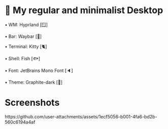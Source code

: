<h1>🌟 My regular and minimalist Desktop</h1>



• WM: Hyprland [🪟]

• Bar: Waybar [🎲]

• Terminal: Kitty [🐈]

• Shell: Fish [🐟]

• Font: JetBrains Mono Font [🔈]

• Theme: Graphite-dark [🧢]



<h1>Screenshots</h1>
https://github.com/user-attachments/assets/1ecf5056-b001-4fa6-bd2b-560c6194a4af
